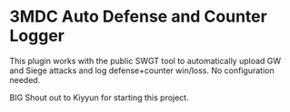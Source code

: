# 3MDC Auto Defense and Counter Logger

This plugin works with the public SWGT tool to automatically upload GW and Siege attacks and log defense+counter win/loss. No configuration needed.

BIG Shout out to Kiyyun for starting this project.